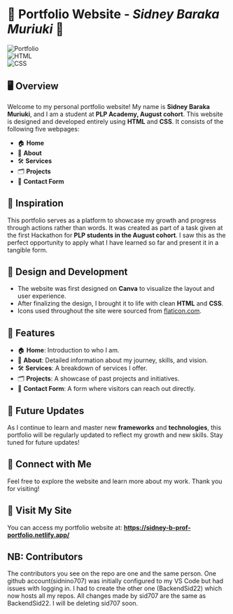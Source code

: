# 🌟 **Portfolio Website** - _Sidney Baraka Muriuki_ 🌟
![Portfolio](https://img.shields.io/badge/Portfolio-Website-blue?style=flat-square)  
![HTML](https://img.shields.io/badge/HTML-5-orange?style=flat-square&logo=html5)  
![CSS](https://img.shields.io/badge/CSS-3-blue?style=flat-square&logo=css3)

## 🖥️ **Overview**
Welcome to my personal portfolio website! My name is **Sidney Baraka Muriuki**, and I am a student at **PLP Academy, August cohort**. This website is designed and developed entirely using **HTML** and **CSS**. It consists of the following five webpages:
- 🏠 **Home**
- 👤 **About**
- 🛠️ **Services**
- 🗂️ **Projects**
- 📧 **Contact Form**

## 🚀 **Inspiration**
This portfolio serves as a platform to showcase my growth and progress through actions rather than words. It was created as part of a task given at the first Hackathon for **PLP students in the August cohort**. I saw this as the perfect opportunity to apply what I have learned so far and present it in a tangible form.

## 🎨 **Design and Development**
- The website was first designed on **Canva** to visualize the layout and user experience.
- After finalizing the design, I brought it to life with clean **HTML** and **CSS**.
- Icons used throughout the site were sourced from [flaticon.com](https://www.flaticon.com).

## 🌟 **Features**
- 🏠 **Home**: Introduction to who I am.
- 👤 **About**: Detailed information about my journey, skills, and vision.
- 🛠️ **Services**: A breakdown of services I offer.
- 🗂️ **Projects**: A showcase of past projects and initiatives.
- 📧 **Contact Form**: A form where visitors can reach out directly.

## 🔄 **Future Updates**
As I continue to learn and master new **frameworks** and **technologies**, this portfolio will be regularly updated to reflect my growth and new skills. Stay tuned for future updates!

## 📢 **Connect with Me**
Feel free to explore the website and learn more about my work. Thank you for visiting!

## 📍 **Visit My Site**
You can access my portfolio website at: **https://sidney-b-prof-portfolio.netlify.app/**

## NB: Contributors
The contributors you see on the repo are one and the same person. One github account(sidnino707) was initially configured to my VS Code
but had issues with logging in. I had to create the other one (BackendSid22) which now hosts all my repos. All changes made by sid707  are the same as BackendSid22. I will be deleting sid707 soon. 
